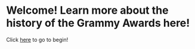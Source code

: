 # Welcome! Learn more about the history of the Grammy Awards here!

Click [here](index.html) to go to begin!

